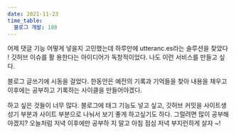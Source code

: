 ```yaml
---
date: 2021-11-23
time_table:
  블로그 개발: 180
---
```


어제 댓글 기능 어떻게 넣을지 고민했는데 하루만에 utteranc.es라는 솔루션을 찾았다 ! 깃허브 이슈를 활
용한다는 아이디어가 독창적이었다. 나도 이런 서비스를 만들고 싶다.

블로그 글쓰기에 시동을 걸었다. 한동안은 예전의 기록과 기억들을 찾아 내용을 채우고 이후에는 공부하고
기록하는 사이클을 만들어야겠다.

하고 싶은 것들이 너무 많다. 블로그에 태그 기능도 넣고 싶고, 깃허브 커밋을 사이트생성기 부분과 사이트
부분으로 나눠서 보기 좋게 하고싶기도 하다. 그럴려면 많이 공부해야겠지? 오늘처럼 저녁 이후에만 공부하
지 말고 아침 점심 저녁 부지런하게 살자 ~!
